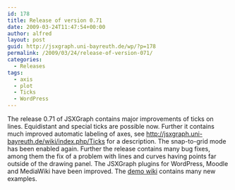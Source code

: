 ```yaml
---
id: 178
title: Release of version 0.71
date: 2009-03-24T11:47:54+00:00
author: alfred
layout: post
guid: http://jsxgraph.uni-bayreuth.de/wp/?p=178
permalink: /2009/03/24/release-of-version-071/
categories:
  - Releases
tags:
  - axis
  - plot
  - Ticks
  - WordPress
---
```

The release 0.71 of JSXGraph contains major improvements of ticks on lines. Equidistant and special ticks are possible now. Further it contains much improved automatic labeling of axes, see <http://jsxgraph.uni-bayreuth.de/wiki/index.php/Ticks> for a description. The snap-to-grid mode has been enabled again. Further the release contains many bug fixes, among them the fix of a problem with lines and curves having points far outside of the drawing panel. The JSXGraph plugins for WordPress, Moodle and MediaWiki have been improved. The [demo wiki](http://jsxgraph.uni-bayreuth.de/wiki/index.php/Category:Examples) contains many new examples.